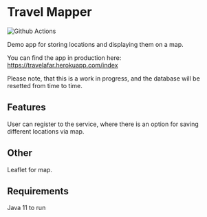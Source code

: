# Travel Mapper
![Github Actions](https://github.com/SJarno/travel-mapper/actions/workflows/maven.yml/badge.svg)

Demo app for storing locations and displaying them on a map.

You can find the app in production here: https://travelafar.herokuapp.com/index

Please note, that this is a work in progress, and the database will be resetted from time to time.

## Features
User can register to the service, where there is an option for saving different locations via map.

## Other
Leaflet for map.

## Requirements
Java 11 to run
